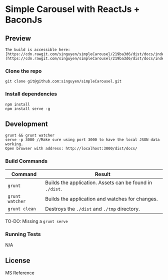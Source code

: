 # Simple Carousel with ReactJs + BaconJs

## Preview
    The build is accessible here:
    [https://cdn.rawgit.com/singuyen/simpleCarousel/219ba3d6/dist/docs/index.html]:(https://cdn.rawgit.com/singuyen/simpleCarousel/219ba3d6/dist/docs/index.html)

### Clone the repo

    git clone git@github.com:singuyen/simpleCarousel.git

### Install dependencies

    npm install
    npm install serve -g

## Development

    grunt && grunt watcher
    serve -p 3000 //Make sure using port 3000 to have the local JSON data working.
    Open browser with address: http://localhost:3000/dist/docs/

### Build Commands

| Command | Result |
| ------- | ------ |
| `grunt` | Builds the application. Assets can be found in `./dist`. |
| `grunt watcher` | Builds the application and watches for changes. |
| `grunt clean` | Destroys the `./dist` and `./tmp` directory. |

TO-DO: Missing a `grunt serve`

### Running Tests

N/A

## License

   MS Reference
